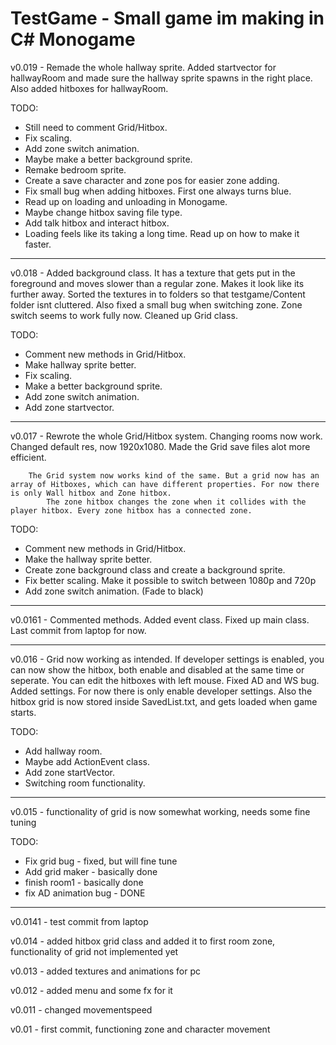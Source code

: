 # TestGame - Small game im making in C# Monogame






v0.019 - Remade the whole hallway sprite. Added startvector for hallwayRoom and made sure the hallway sprite spawns in the right place. Also added hitboxes for hallwayRoom.

TODO:
- Still need to comment Grid/Hitbox.
- Fix scaling.
- Add zone switch animation.
- Maybe make a better background sprite.
- Remake bedroom sprite.
- Create a save character and zone pos for easier zone adding.
- Fix small bug when adding hitboxes. First one always turns blue.
- Read up on loading and unloading in Monogame.
- Maybe change hitbox saving file type.
- Add talk hitbox and interact hitbox.
- Loading feels like its taking a long time. Read up on how to make it faster.

------------------------------------------------------------------------------------------

v0.018 - Added background class. It has a texture that gets put in the foreground and moves slower than a regular zone. Makes it look like its further away. Sorted the textures in to folders so that
testgame/Content folder isnt cluttered. Also fixed a small bug when switching zone. Zone switch seems to work fully now. Cleaned up Grid class.

TODO:
- Comment new methods in Grid/Hitbox.
- Make hallway sprite better.
- Fix scaling.
- Make a better background sprite.
- Add zone switch animation.
- Add zone startvector.


------------------------------------------------------------------------------------------

v0.017 - Rewrote the whole Grid/Hitbox system. Changing rooms now work. Changed default res, now 1920x1080. Made the Grid save files alot more efficient.

		The Grid system now works kind of the same. But a grid now has an array of Hitboxes, which can have different properties. For now there is only Wall hitbox and Zone hitbox.
			The zone hitbox changes the zone when it collides with the player hitbox. Every zone hitbox has a connected zone.
			


TODO:
- Comment new methods in Grid/Hitbox.
- Make the hallway sprite better.
- Create zone background class and create a background sprite.
- Fix better scaling. Make it possible to switch between 1080p and 720p
- Add zone switch animation. (Fade to black)

------------------------------------------------------------------------------------------


v0.0161 - Commented methods. Added event class. Fixed up main class. Last commit from laptop for now.

------------------------------------------------------------------------------------------

v0.016 - Grid now working as intended. If developer settings is enabled, you can now show the hitbox, both enable and
disabled at the same time or seperate. You can edit the hitboxes with left mouse. Fixed AD and WS bug. Added settings.
For now there is only enable developer settings. Also the hitbox grid is now stored inside SavedList.txt, and gets loaded
when game starts.

TODO:
- Add hallway room.
- Maybe add ActionEvent class.
- Add zone startVector.
- Switching room functionality.

------------------------------------------------------------------------------------------


v0.015 - functionality of grid is now somewhat working, needs some fine tuning

TODO:
- Fix grid bug - fixed, but will fine tune
- Add grid maker - basically done
- finish room1 - basically done
- fix AD animation bug - DONE

------------------------------------------------------------------------------------------

v0.0141 - test commit from laptop

v0.014 - added hitbox grid class and added it to first room zone, functionality of grid not implemented yet

v0.013 - added textures and animations for pc

v0.012 - added menu and some fx for it

v0.011 - changed movementspeed

v0.01 - first commit, functioning zone and character movement
